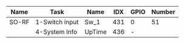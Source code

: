 Name | Task         | Name |IDX | GPIO | Number
---- | ------------ | ---- |--- |----  | ----
SO-RF|1-Switch input|Sw_1  |431 | 0    | 51
     |4-System Info |UpTime|436 | -    |

